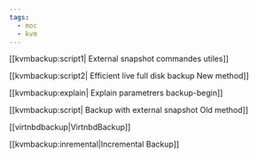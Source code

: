 ```yaml
---
tags:
  - moc
  - kvm
---
```


[[kvmbackup:script1| External snapshot commandes utiles]]

[[kvmbackup:script2| Efficient live full disk backup New method]]

[[kvmbackup:explain| Explain parametrers backup-begin]]

[[kvmbackup:script| Backup with external snapshot Old method]]

[[virtnbdbackup|VirtnbdBackup]]

[[kvmbackup:inremental|Incremental Backup]]